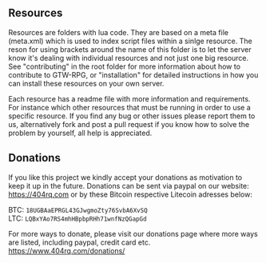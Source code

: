 ## Resources
Resources are folders with lua code. They are based on a meta file (meta.xml) which is used to index script files within a sinlge resource. The reson for using brackets around the name of this folder is to let the server know it's dealing with individual resources and not just one big resource. See "contributing" in the root folder for more information about how to contribute to GTW-RPG, or "installation" for detailed instructions in how you can install these resources on your own server. 

Each resource has a readme file with more information and requirements. For instance which other resources that must be running in order to use a specific resource. If you find any bug or other issues please report them to us, alternatively fork and post a pull request if you know how to solve the problem by yourself, all help is appreciated.

## Donations
If you like this project we kindly accept your donations as motivation to keep it up in the future. Donations can be sent via paypal on our website: https://404rq.com or by these Bitcoin respective Litecoin adresses below:

BTC: `18UGBAaEPRGL43GJwgmoZty76SvbA6XvSQ`<br>
LTC: `LQBxYAo7RS4mhHBpbpRHh71wnfNzQGapGd`

For more ways to donate, please visit our donations page where more ways are listed, including paypal, credit card etc.
https://www.404rq.com/donations/
